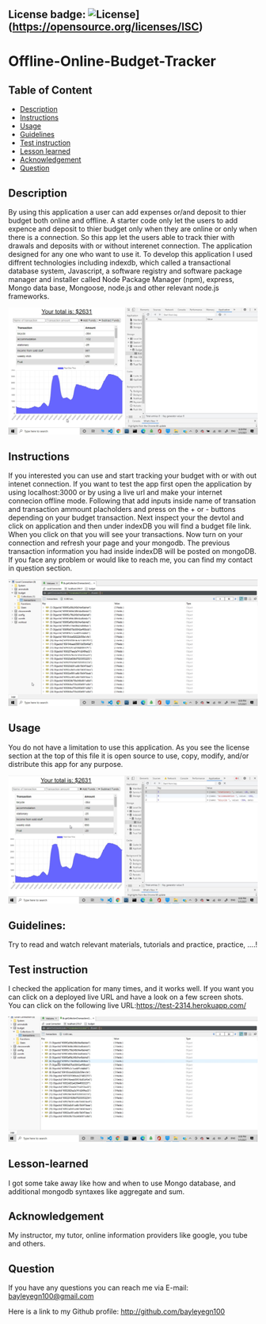 ## License badge: ![License](https://img.shields.io/badge/License-ISC-blue.svg)](https://opensource.org/licenses/ISC)

# Offline-Online-Budget-Tracker

## Table of Content
- [Description](#description)
- [Instructions](#instructions)
- [Usage](#usage)
- [Guidelines](#guidelines)
- [Test instruction](#test-instruction)
- [Lesson learned](#lesson)
- [Acknowledgement](#acknowledgement)
- [Question](#question)

## Description 

By using this application a user can add expenses or/and deposit to thier budget both online and offline. A starter code only let the users to add expence and deposit to thier budget only when they are online or only when there is a connection. So this app let the users able to track thier with drawals and deposits with or without interenet connection. 
The application designed for any one who want to use it. To develop this application I used diffrent technologies including indexdb, which called a transactional database system, Javascript, a software registry and software package manager and installer called Node Package Manager (npm), express, Mongo data base, Mongoose, node.js and other relevant node.js frameworks. 

![image](/img/onlinepic.jpg)

## Instructions

If you interested you can use and start tracking your budget with or with out intenet connection. If you want to test the app first open the application by using localhost:3000 or by using a live url and make your internet connecion offline mode. Following that add inputs inside name of transation and transaction ammount placholders and press on the + or - buttons depending on your budget transaction. Next inspect your the devtol and click on application and then under indexDB you will find a budget file link. When you click on that you will see your transactions. Now turn on your connection and refresh your page and your mongodb. The previous transaction information you had inside indexDB will be posted on mongoDB.
If you face any problem or would like to reach me, you can find my contact in question section.

![image](/img/onlinedb.jpg)

## Usage 

You do not have a limitation to use this application. As you see the license section at the top of this file it is open source to use, copy, modify, and/or distribute this app for any purpose. 

![image](/img/offlinepic.jpg)

## Guidelines: 

Try to read and watch relevant materials, tutorials and practice, practice, ....!

## Test instruction 

I checked the application for many times, and it works well. If you want you can click on a deployed live URL and have a look on a few screen shots.
You can click on the following live URL:https://test-2314.herokuapp.com/

![image](/img/offlinedb.jpg)

## Lesson-learned

I got some take away like how and when to use Mongo database, and additional mongodb syntaxes like aggregate and sum.

## Acknowledgement

My instructor, my tutor, online information providers like google, you tube and others.

## Question

If you have any questions you can reach me via E-mail: bayleyegn100@gmail.com

Here is a link to my Github profile: http://github.com/bayleyegn100
